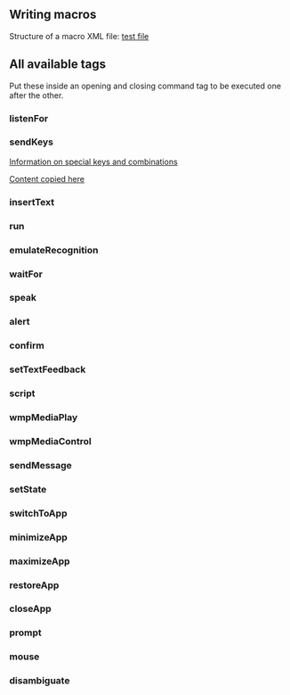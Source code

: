 ##  Writing macros

Structure of a macro XML file: [test file](test/test.WSRMac)

## All available tags
Put these inside an opening and closing command tag to be executed one after the other.

### listenFor

### sendKeys

[Information on special keys and combinations](https://docs.microsoft.com/en-us/dotnet/api/system.windows.forms.sendkeys?redirectedfrom=MSDN&view=net-5.0)

[Content copied here](special-keys.md)

### insertText

### run

### emulateRecognition

### waitFor

### speak

### alert

### confirm

### setTextFeedback

### script

### wmpMediaPlay

### wmpMediaControl

### sendMessage

### setState

### switchToApp

### minimizeApp

### maximizeApp

### restoreApp

### closeApp

### prompt

### mouse

### disambiguate
